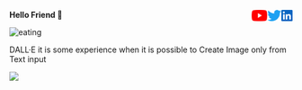 <p>
<a> <b> Hello Friend 👋 </b> </a>
<a href="https://www.linkedin.com/in/sskela-z-123322210/"><img height="20" align="right" src="./Icons/linkedin.svg" alt=""/></a>
<a href="https://twitter.com/sskelaz"><img height="20" align="right" src="./Icons/twitter.png" alt=""/></a>
<a href="https://www.youtube.com/channel/UC0AHWT1_oRXxfgglrVvr5qw/videos"><img height="20" align="right" src="./Icons/youtube.svg.png" alt=""/></a>
</p>

![eating](https://user-images.githubusercontent.com/65283311/176474763-e8401ddf-7a73-45a1-bbb3-9da58154b7fa.gif)











DALL·E it is some experience when it is possible to Create Image only from Text input 


![](https://media0.giphy.com/media/oJx848nWCDYJn87xku/giphy.gif)
